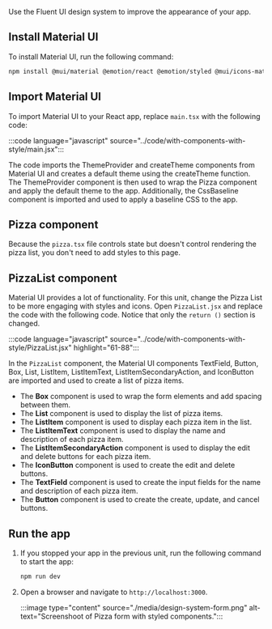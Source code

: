 Use the Fluent UI design system to improve the appearance of your app.

## Install Material UI

To install Material UI, run the following command:

```bash
npm install @mui/material @emotion/react @emotion/styled @mui/icons-material
```

## Import Material UI

To import Material UI to your React app, replace `main.tsx` with the following code:

:::code language="javascript" source="../code/with-components-with-style/main.jsx":::

The code imports the ThemeProvider and createTheme components from Material UI and creates a default theme using the createTheme function. The ThemeProvider component is then used to wrap the Pizza component and apply the default theme to the app. Additionally, the CssBaseline component is imported and used to apply a baseline CSS to the app.

## Pizza component

Because the `pizza.tsx` file controls state but doesn't control rendering the pizza list, you don't need to add styles to this page.

## PizzaList component

Material UI provides a lot of functionality. For this unit, change the Pizza List to be more engaging with styles and icons. Open `PizzaList.jsx` and replace the code with the following code. Notice that only the `return ()` section is changed.

:::code language="javascript" source="../code/with-components-with-style/PizzaList.jsx" highlight="61-88":::

In the `PizzaList` component, the Material UI components TextField, Button, Box, List, ListItem, ListItemText, ListItemSecondaryAction, and IconButton are imported and used to create a list of pizza items. 

* The **Box** component is used to wrap the form elements and add spacing between them. 
* The **List** component is used to display the list of pizza items. 
* The **ListItem** component is used to display each pizza item in the list. 
* The **ListItemText** component is used to display the name and description of each pizza item. 
* The **ListItemSecondaryAction** component is used to display the edit and delete buttons for each pizza item. 
* The **IconButton** component is used to create the edit and delete buttons. 
* The **TextField** component is used to create the input fields for the name and description of each pizza item. 
* The **Button** component is used to create the create, update, and cancel buttons.

## Run the app

1. If you stopped your app in the previous unit, run the following command to start the app:

    ```bash
    npm run dev
    ```

1. Open a browser and navigate to `http://localhost:3000`.

    :::image type="content" source="./media/design-system-form.png" alt-text="Screenshoot of Pizza form with styled components.":::
    